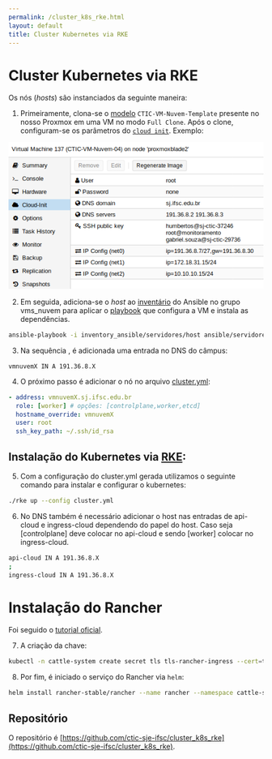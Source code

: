 ```yaml
---
permalink: /cluster_k8s_rke.html
layout: default
title: Cluster Kubernetes via RKE
---
```


# Cluster Kubernetes via RKE

Os nós (_hosts_) são instanciados da seguinte maneira:

1. Primeiramente, clona-se o [modelo](https://pve.proxmox.com/wiki/VM_Templates_and_Clones) `CTIC-VM-Nuvem-Template` presente no nosso Proxmox em uma VM no modo `Full Clone`. Após o clone, configuram-se os parâmetros do [`cloud init`](https://pve.proxmox.com/wiki/Cloud-Init_Support). Exemplo:

![CLoudInitParametros](/assets/img/cloud-init-example.png)

2. Em seguida, adiciona-se o _host_ ao [inventário](https://gitlab.com/ctic-sje-ifsc/inventory_ansible/blob/master/servidores/host) do Ansible no grupo vms_nuvem para aplicar o [playbook](https://github.com/ctic-sje-ifsc/ansible/blob/master/servidores/vms_nuvem.yml) que configura a VM e instala as dependências.

```bash
ansible-playbook -i inventory_ansible/servidores/host ansible/servidores/vms_nuvem.yml -u root
```

3. Na sequência , é adicionada uma entrada no DNS do câmpus:

```
vmnuvemX IN A 191.36.8.X
```

4. O próximo passo é adicionar o nó no arquivo [cluster.yml](cluster.yml):

```yml
- address: vmnuvemX.sj.ifsc.edu.br
  role: [worker] # opções: [controlplane,worker,etcd]
  hostname_override: vmnuvemX
  user: root
  ssh_key_path: ~/.ssh/id_rsa
```


## Instalação do Kubernetes via [RKE](https://github.com/rancher/rke):

5. Com a configuração do cluster.yml gerada utilizamos o seguinte comando para instalar e configurar o kubernetes:

```bash
./rke up --config cluster.yml
```

6. No DNS também é necessário adicionar o host nas entradas de api-cloud e ingress-cloud dependendo do papel do host. Caso seja [controlplane] deve colocar no api-cloud e sendo [worker] colocar no ingress-cloud.

```bash
api-cloud IN A 191.36.8.X
;
ingress-cloud IN A 191.36.8.X
```

# Instalação do Rancher

Foi seguido o [tutorial oficial](https://rancher.com/docs/rancher/v2.x/en/installation/ha/helm-rancher/).

7. A criação da chave:
```bash
kubectl -n cattle-system create secret tls tls-rancher-ingress --cert=tls.crt --key=tls.key
```

8. Por fim, é iniciado o serviço do Rancher via `helm`:

```bash
helm install rancher-stable/rancher --name rancher --namespace cattle-system --set hostname=projetos.sj.ifsc.edu.br --set ingress.tls.source=tls-rancher-ingress
```

## Repositório

O repositório é [https://github.com/ctic-sje-ifsc/cluster_k8s_rke](https://github.com/ctic-sje-ifsc/cluster_k8s_rke).
